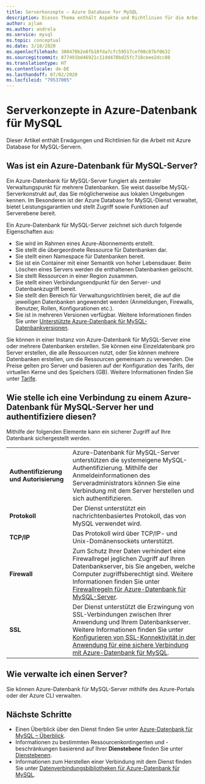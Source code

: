 ```yaml
---
title: Serverkonzepte – Azure Database for MySQL
description: Dieses Thema enthält Aspekte und Richtlinien für die Arbeit mit Azure-Datenbank für MySQL-Servern.
author: ajlam
ms.author: andrela
ms.service: mysql
ms.topic: conceptual
ms.date: 3/18/2020
ms.openlocfilehash: 300470b2e8fb10fda7cfc59517cef00c07bf0632
ms.sourcegitcommit: 877491bd46921c11dd478bd25fc718ceee2dcc08
ms.translationtype: HT
ms.contentlocale: de-DE
ms.lasthandoff: 07/02/2020
ms.locfileid: "79537005"
---
```

# <a name="server-concepts-in-azure-database-for-mysql"></a>Serverkonzepte in Azure-Datenbank für MySQL

Dieser Artikel enthält Erwägungen und Richtlinien für die Arbeit mit Azure Database for MySQL-Servern.

## <a name="what-is-an-azure-database-for-mysql-server"></a>Was ist ein Azure-Datenbank für MySQL-Server?

Ein Azure-Datenbank für MySQL-Server fungiert als zentraler Verwaltungspunkt für mehrere Datenbanken. Sie weist dasselbe MySQL-Serverkonstrukt auf, das Sie möglicherweise aus lokalen Umgebungen kennen. Im Besonderen ist der Azure Database for MySQL-Dienst verwaltet, bietet Leistungsgarantien und stellt Zugriff sowie Funktionen auf Serverebene bereit.

Ein Azure-Datenbank für MySQL-Server zeichnet sich durch folgende Eigenschaften aus:

- Sie wird im Rahmen eines Azure-Abonnements erstellt.
- Sie stellt die übergeordnete Ressource für Datenbanken dar.
- Sie stellt einen Namespace für Datenbanken bereit.
- Sie ist ein Container mit einer Semantik von hoher Lebensdauer. Beim Löschen eines Servers werden die enthaltenen Datenbanken gelöscht.
- Sie stellt Ressourcen in einer Region zusammen.
- Sie stellt einen Verbindungsendpunkt für den Server- und Datenbankzugriff bereit.
- Sie stellt den Bereich für Verwaltungsrichtlinien bereit, die auf die jeweiligen Datenbanken angewendet werden (Anmeldungen, Firewalls, Benutzer, Rollen, Konfigurationen etc.).
- Sie ist in mehreren Versionen verfügbar. Weitere Informationen finden Sie unter [Unterstützte Azure-Datenbank für MySQL-Datenbankversionen](./concepts-supported-versions.md).

Sie können in einer Instanz von Azure-Datenbank für MySQL-Server eine oder mehrere Datenbanken erstellen. Sie können eine Einzeldatenbank pro Server erstellen, die alle Ressourcen nutzt, oder Sie können mehrere Datenbanken erstellen, um die Ressourcen gemeinsam zu verwenden. Die Preise gelten pro Server und basieren auf der Konfiguration des Tarifs, der virtuellen Kerne und des Speichers (GB). Weitere Informationen finden Sie unter [Tarife](./concepts-service-tiers.md).

## <a name="how-do-i-connect-and-authenticate-to-an-azure-database-for-mysql-server"></a>Wie stelle ich eine Verbindung zu einem Azure-Datenbank für MySQL-Server her und authentifiziere diesen?

Mithilfe der folgenden Elemente kann ein sicherer Zugriff auf Ihre Datenbank sichergestellt werden.

|     |     |
| :-- | :-- |
| **Authentifizierung und Autorisierung** | Azure-Datenbank für MySQL-Server unterstützen die systemeigene MySQL-Authentifizierung. Mithilfe der Anmeldeinformationen des Serveradministrators können Sie eine Verbindung mit dem Server herstellen und sich authentifizieren. |
| **Protokoll** | Der Dienst unterstützt ein nachrichtenbasiertes Protokoll, das von MySQL verwendet wird. |
| **TCP/IP** | Das Protokoll wird über TCP/IP- und Unix-Domänensockets unterstützt. |
| **Firewall** | Zum Schutz Ihrer Daten verhindert eine Firewallregel jeglichen Zugriff auf Ihren Datenbankserver, bis Sie angeben, welche Computer zugriffsberechtigt sind. Weitere Informationen finden Sie unter [Firewallregeln für Azure-Datenbank für MySQL-Server](./concepts-firewall-rules.md). |
| **SSL** | Der Dienst unterstützt die Erzwingung von SSL-Verbindungen zwischen Ihrer Anwendung und Ihrem Datenbankserver.  Weitere Informationen finden Sie unter [Konfigurieren von SSL-Konnektivität in der Anwendung für eine sichere Verbindung mit Azure-Datenbank für MySQL](./howto-configure-ssl.md). |

## <a name="how-do-i-manage-a-server"></a>Wie verwalte ich einen Server?

Sie können Azure-Datenbank für MySQL-Server mithilfe des Azure-Portals oder der Azure CLI verwalten.

## <a name="next-steps"></a>Nächste Schritte

- Einen Überblick über den Dienst finden Sie unter [Azure-Datenbank für MySQL – Überblick](./overview.md).
- Informationen zu bestimmten Ressourcenkontingenten und -beschränkungen basierend auf Ihrer **Dienstebene** finden Sie unter [Dienstebenen](./concepts-service-tiers.md).
- Informationen zum Herstellen einer Verbindung mit dem Dienst finden Sie unter [Datenverbindungsbibliotheken für Azure-Datenbank für MySQL](./concepts-connection-libraries.md).
